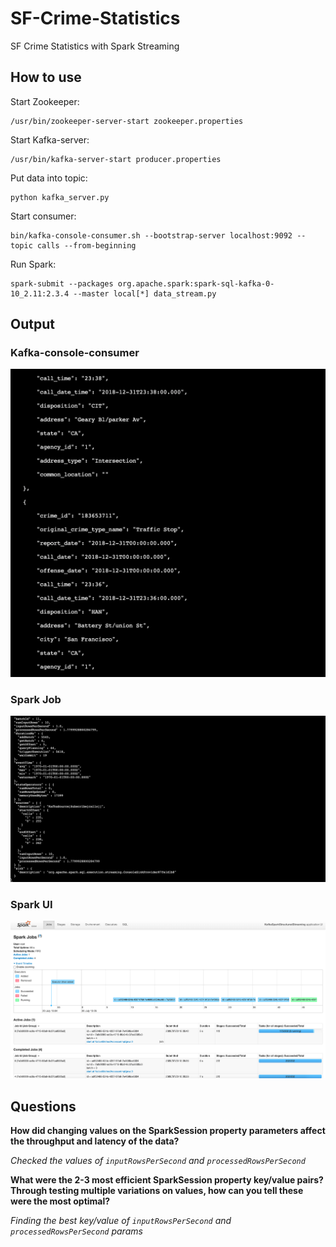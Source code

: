 # SF-Crime-Statistics
SF Crime Statistics with Spark Streaming

## How to use

Start Zookeeper:
```
/usr/bin/zookeeper-server-start zookeeper.properties
```
Start Kafka-server:
```
/usr/bin/kafka-server-start producer.properties
```

Put data into topic:
```
python kafka_server.py
```

Start consumer:
```
bin/kafka-console-consumer.sh --bootstrap-server localhost:9092 --topic calls --from-beginning
```

Run Spark:
```
spark-submit --packages org.apache.spark:spark-sql-kafka-0-10_2.11:2.3.4 --master local[*] data_stream.py
```

## Output

### Kafka-console-consumer

![kafka console consumer output](https://github.com/akus85/SF-Crime-Statistics/blob/master/output/kafka-consumer-console.png)


### Spark Job

![spark-job](https://github.com/akus85/SF-Crime-Statistics/blob/master/output/spark-job.png)


### Spark UI

![spark-ui](https://github.com/akus85/SF-Crime-Statistics/blob/master/output/spark-ui.png)

## Questions

**How did changing values on the SparkSession property parameters affect the throughput and latency of the data?**

_Checked the values of `inputRowsPerSecond` and `processedRowsPerSecond`_


**What were the 2-3 most efficient SparkSession property key/value pairs? Through testing multiple variations on values, how can you tell these were the most optimal?**

_Finding the best key/value of `inputRowsPerSecond` and `processedRowsPerSecond` params_
